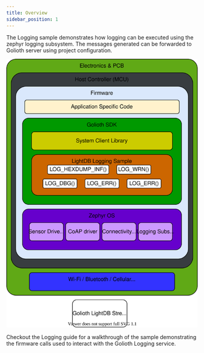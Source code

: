 ```yaml
---
title: Overview
sidebar_position: 1
---
```

The Logging sample demonstrates how logging can be executed using the zephyr logging subsystem.  The messages generated can be forwarded to Golioth server using project configuration. 

![Console](../assets/logging-svg-a4.svg)

Checkout the Logging guide for a walkthrough of the sample demonstrating the firmware calls used to interact with the Golioth Logging service. 